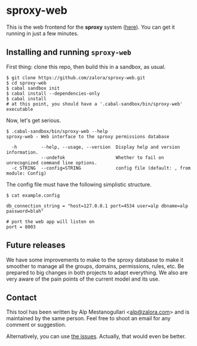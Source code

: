 sproxy-web
==========

This is the web frontend for the **sproxy** system ([here](http://github.com/zalora/sproxy)). You can get it running in just a few minutes.

## Installing and running `sproxy-web`

First thing: clone this repo, then build this in a sandbox, as usual.

```
$ git clone https://github.com/zalora/sproxy-web.git
$ cd sproxy-web
$ cabal sandbox init
$ cabal install --dependencies-only
$ cabal install
# at this point, you should have a '.cabal-sandbox/bin/sproxy-web' executable
```

Now, let's get serious.

```
$ .cabal-sandbox/bin/sproxy-web --help
sproxy-web - Web interface to the sproxy permissions database

  -h         --help, --usage, --version  Display help and version information.
             --undefok                   Whether to fail on unrecognized command line options.
  -c STRING  --config=STRING             config file (default: , from module: Config)
```

The config file must have the following simplistic structure.

```
$ cat example.config 

db_connection_string = "host=127.0.0.1 port=4534 user=alp dbname=alp password=blah"

# port the web app will listen on
port = 8003
```

## Future releases

We have some improvements to make to the sproxy database to make it smoother to 
manage all the groups, domains, permissions, rules, etc. Be prepared to big changes
in both projects to adapt everything. We also are very aware of the pain points of the current
model and its use.

## Contact

This tool has been written by Alp Mestanogullari <[alp@zalora.com](mailto:alp@zalora.com)>
and is maintained by the same person. Feel free to shoot an email for any comment or suggestion.

Alternatively, you can use [the issues](http://github.com/zalora/sproxy-web). Actually, that would even be better.
